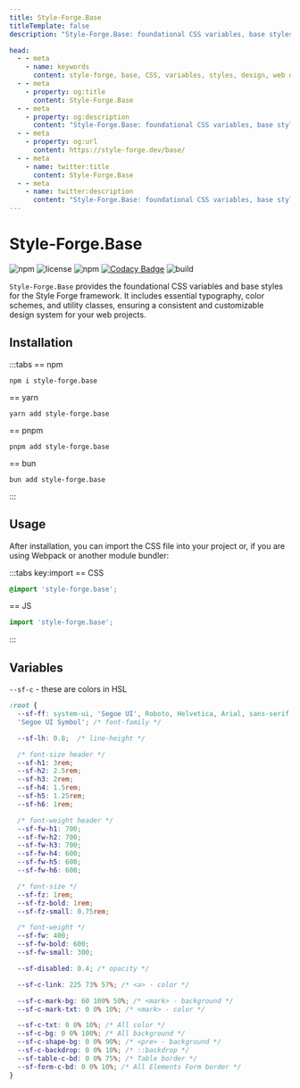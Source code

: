 ```yaml
---
title: Style-Forge.Base
titleTemplate: false
description: "Style-Forge.Base: foundational CSS variables, base styles, typography, colors, utilities for consistent design."

head:
  - - meta
    - name: keywords
      content: style-forge, base, CSS, variables, styles, design, web development, frontend, responsive, typography, colors, system-ui, HSL, lightweight, performance, consistent
  - - meta
    - property: og:title
      content: Style-Forge.Base
  - - meta
    - property: og:description
      content: "Style-Forge.Base: foundational CSS variables, base styles, typography, colors, utilities for consistent design."
  - - meta
    - property: og:url
      content: https://style-forge.dev/base/
  - - meta
    - name: twitter:title
      content: Style-Forge.Base
  - - meta
    - name: twitter:description
      content: "Style-Forge.Base: foundational CSS variables, base styles, typography, colors, utilities for consistent design."
---
```


# Style-Forge.Base

<div class="shields">

![npm](https://img.shields.io/npm/v/style-forge.base)
![license](https://img.shields.io/npm/l/style-forge.base)
![npm](https://img.shields.io/npm/dm/style-forge.base)
[![Codacy Badge](https://app.codacy.com/project/badge/Grade/91b8a60a2a5e4df4a3726f1736091e72)](https://app.codacy.com/gh/Sarmaged/style-forge.base/dashboard?utm_source=gh&utm_medium=referral&utm_content=&utm_campaign=Badge_grade)
![build](https://github.com/Sarmaged/style-forge.base/actions/workflows/publish.yml/badge.svg)

</div>

`Style-Forge.Base` provides the foundational CSS variables and base styles for the Style Forge framework. It includes essential typography, color schemes, and utility classes, ensuring a consistent and customizable design system for your web projects.

## Installation

:::tabs
== npm
```shell
npm i style-forge.base
```
== yarn
```shell
yarn add style-forge.base
```
== pnpm
```shell
pnpm add style-forge.base
```
== bun
```shell
bun add style-forge.base
```
:::

## Usage

After installation, you can import the CSS file into your project or, if you are using Webpack or another module bundler:

:::tabs key:import
== CSS
```css
@import 'style-forge.base';
```
== JS
```js
import 'style-forge.base';
```
:::

## Variables

`--sf-c` - these are colors in HSL

```css
:root {
  --sf-ff: system-ui, 'Segoe UI', Roboto, Helvetica, Arial, sans-serif, 'Apple Color Emoji', 'Segoe UI Emoji', 
  'Segoe UI Symbol'; /* font-family */

  --sf-lh: 0.8;  /* line-height */

  /* font-size header */
  --sf-h1: 3rem;
  --sf-h2: 2.5rem;
  --sf-h3: 2rem;
  --sf-h4: 1.5rem;
  --sf-h5: 1.25rem;
  --sf-h6: 1rem;

  /* font-weight header */
  --sf-fw-h1: 700;
  --sf-fw-h2: 700;
  --sf-fw-h3: 700;
  --sf-fw-h4: 600;
  --sf-fw-h5: 600;
  --sf-fw-h6: 600;

  /* font-size */
  --sf-fz: 1rem;
  --sf-fz-bold: 1rem;
  --sf-fz-small: 0.75rem;

  /* font-weight */
  --sf-fw: 400;
  --sf-fw-bold: 600;
  --sf-fw-small: 300;

  --sf-disabled: 0.4; /* opacity */

  --sf-c-link: 225 73% 57%; /* <a> - color */

  --sf-c-mark-bg: 60 100% 50%; /* <mark> - background */
  --sf-c-mark-txt: 0 0% 10%; /* <mark> - color */

  --sf-c-txt: 0 0% 10%; /* All color */
  --sf-c-bg: 0 0% 100%; /* All background */
  --sf-c-shape-bg: 0 0% 90%; /* <pre> - background */
  --sf-c-backdrop: 0 0% 10%; /* ::backdrop */
  --sf-table-c-bd: 0 0% 75%; /* Table border */
  --sf-form-c-bd: 0 0% 10%; /* All Elements Form border */
}
```


